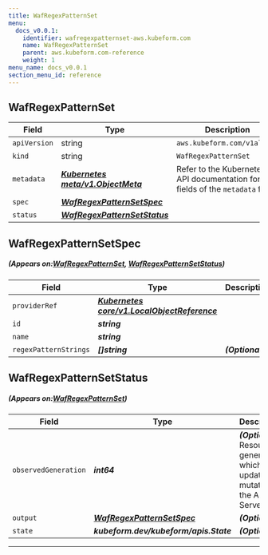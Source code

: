 ```yaml
---
title: WafRegexPatternSet
menu:
  docs_v0.0.1:
    identifier: wafregexpatternset-aws.kubeform.com
    name: WafRegexPatternSet
    parent: aws.kubeform.com-reference
    weight: 1
menu_name: docs_v0.0.1
section_menu_id: reference
---
```


## WafRegexPatternSet
| Field | Type | Description |
| ------ | ----- | ----------- |
| `apiVersion` | string | `aws.kubeform.com/v1alpha1` |
|    `kind` | string | `WafRegexPatternSet` |
| `metadata` | ***[Kubernetes meta/v1.ObjectMeta](https://kubernetes.io/docs/reference/generated/kubernetes-api/v1.13/#objectmeta-v1-meta)***|Refer to the Kubernetes API documentation for the fields of the `metadata` field.|
| `spec` | ***[WafRegexPatternSetSpec](#WafRegexPatternSetSpec)***||
| `status` | ***[WafRegexPatternSetStatus](#WafRegexPatternSetStatus)***||
## WafRegexPatternSetSpec
##### (Appears on:[WafRegexPatternSet](#WafRegexPatternSet), [WafRegexPatternSetStatus](#WafRegexPatternSetStatus))
| Field | Type | Description |
| ------ | ----- | ----------- |
| `providerRef` | ***[Kubernetes core/v1.LocalObjectReference](https://kubernetes.io/docs/reference/generated/kubernetes-api/v1.13/#localobjectreference-v1-core)***||
| `id` | ***string***||
| `name` | ***string***||
| `regexPatternStrings` | ***[]string***| ***(Optional)*** |
## WafRegexPatternSetStatus
##### (Appears on:[WafRegexPatternSet](#WafRegexPatternSet))
| Field | Type | Description |
| ------ | ----- | ----------- |
| `observedGeneration` | ***int64***| ***(Optional)*** Resource generation, which is updated on mutation by the API Server.|
| `output` | ***[WafRegexPatternSetSpec](#WafRegexPatternSetSpec)***| ***(Optional)*** |
| `state` | ***kubeform.dev/kubeform/apis.State***| ***(Optional)*** |
---
